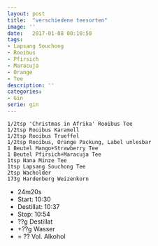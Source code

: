 ```yaml
---
layout: post
title:  "verschiedene teesorten"
image: ''
date:   2017-01-08 00:10:50
tags:
- Lapsang Souchong
- Rooibus
- Pfirsich
- Maracuja
- Orange
- Tee
description: ''
categories:
- Gin
serie: gin
---
```



```
1/2tsp 'Christmas in Afrika' Rooibus Tee
1/2tsp Rooibus Karamell
1/2tsp Rooibus Trueffel
1/2tsp Rooibus, Orange Packung, Label unlesbar
1 Beutel Mango+Strawberry Tee
1 Beutel Pfirsich+Maracuja Tee
1tsp Nana Minze Tee
1tsp Lapsang Souchong Tee
2tsp Wacholder
173g Hardenberg Weizenkorn
```
* 24m20s
* Start: 10:30
* Destillat: 10:37
* Stop: 10:54
* ??g Destillat
* +??g Wasser
* = ?? Vol. Alkohol
